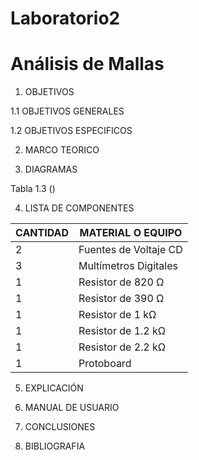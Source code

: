 # Laboratorio2
# Análisis de Mallas

1. OBJETIVOS

1.1 OBJETIVOS GENERALES

1.2 OBJETIVOS ESPECIFICOS

2. MARCO TEORICO

[](https://github.com/JosueCamp2020/InformeLeyesKirchhoff/blob/main/Imagenes/LeyKir.jpg)

3. DIAGRAMAS

Tabla 1.3 ()

4. LISTA DE COMPONENTES

| CANTIDAD | MATERIAL O EQUIPO |
| ------------- | ------------- |
| 2 | Fuentes de Voltaje CD  |
| 3 | Multímetros Digitales |
| 1 | Resistor de 820 Ω |
| 1 | Resistor de 390 Ω |
| 1 | Resistor de 1 kΩ  |
| 1 | Resistor de 1.2 kΩ  |
| 1 | Resistor de 2.2 kΩ  |
| 1 | Protoboard  |

5. EXPLICACIÓN

6. MANUAL DE USUARIO

6. CONCLUSIONES

7. BIBLIOGRAFIA
